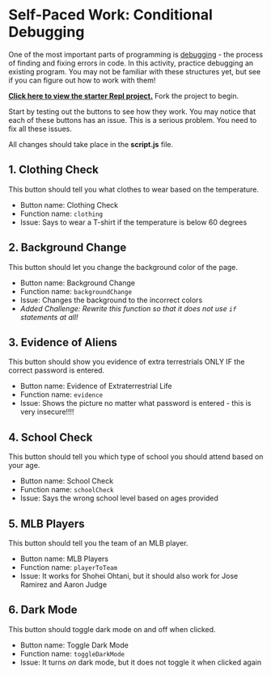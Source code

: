 # Self-Paced Work: Conditional Debugging
One of the most important parts of programming is [debugging](https://en.wikipedia.org/wiki/Debugging) - the process of finding and fixing errors in code. In this activity, practice debugging an existing program. You may not be familiar with these structures yet, but see if you can figure out how to work with them!

[**Click here to view the starter Repl project.**](https://replit.com/@HylandOutreach/ConditionalDebugging) Fork the project to begin.

Start by testing out the buttons to see how they work. You may notice that each of these buttons has an issue. This is a serious problem. You need to fix all these issues.

All changes should take place in the **script.js** file.

## 1. Clothing Check
This button should tell you what clothes to wear based on the temperature.

- Button name: Clothing Check
- Function name: `clothing`
- Issue: Says to wear a T-shirt if the temperature is below 60 degrees

## 2. Background Change
This button should let you change the background color of the page.

- Button name: Background Change
- Function name: `backgroundChange`
- Issue: Changes the background to the incorrect colors
- _Added Challenge: Rewrite this function so that it does not use `if` statements at all!_

## 3. Evidence of Aliens
This button should show you evidence of extra terrestrials ONLY IF the correct password is entered.

- Button name: Evidence of Extraterrestrial Life
- Function name: `evidence`
- Issue: Shows the picture no matter what password is entered - this is very insecure!!!!

## 4. School Check
This button should tell you which type of school you should attend based on your age.

- Button name: School Check
- Function name: `schoolCheck`
- Issue: Says the wrong school level based on ages provided

## 5. MLB Players
This button should tell you the team of an MLB player.

- Button name: MLB Players
- Function name: `playerToTeam`
- Issue: It works for Shohei Ohtani, but it should also work for Jose Ramirez and Aaron Judge

## 6. Dark Mode
This button should toggle dark mode on and off when clicked.

- Button name: Toggle Dark Mode
- Function name: `toggleDarkMode`
- Issue: It turns _on_ dark mode, but it does not toggle it when clicked again
